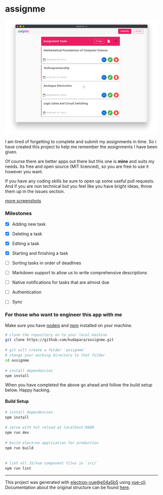 # assignme

![image](screenshots/list_of_tasks.png) 

I am tired of forgetting to complete and submit my assignments in time. So i have created this project to help me remember the assignments I have been given.

Of course there are better apps out there but this one is **mine** and suits my needs. Its free and open source (MIT licenced), so you are free to use it however you want.

If you have any coding skills be sure to open up some useful pull requests. And if you are non technical but you feel like you have bright ideas, throw them up in the issues section.

[more screenshots](screenshots/readme.md)

### Milestones
- [x] Adding new task

- [x] Deleting a task

- [x] Editing a task

- [x] Starting and finishing a task

- [ ] Sorting tasks in order of deadlines

- [ ] Markdown support to allow us to write comprehensive descriptions

- [ ] Native notifications for tasks that are almost due

- [ ] Authentication

- [ ] Sync

### For those who want to engineer this app with me

Make sure you have [nodejs](http://nodejs.org) and [npm](npmjs) installed on your machine.

```bash
# clone the repository on to your local machine
git clone https://github.com/kudapara/assignme.git

# git will create a folder 'assignme'
# change your working directory to that folder
cd assignme

# install dependancies
npm install
```

When you have completed the above go ahead and follow the build setup below. Happy hacking.

#### Build Setup

``` bash
# install dependencies
npm install

# serve with hot reload at localhost:9080
npm run dev

# build electron application for production
npm run build


# lint all JS/Vue component files in `src/`
npm run lint

```

---

This project was generated with [electron-vue](https://github.com/SimulatedGREG/electron-vue)@[e04a5b5](https://github.com/SimulatedGREG/electron-vue/tree/e04a5b5f09f63265939e00c9dc59a612d9da5bc8) using [vue-cli](https://github.com/vuejs/vue-cli). Documentation about the original structure can be found [here](https://simulatedgreg.gitbooks.io/electron-vue/content/index.html).
